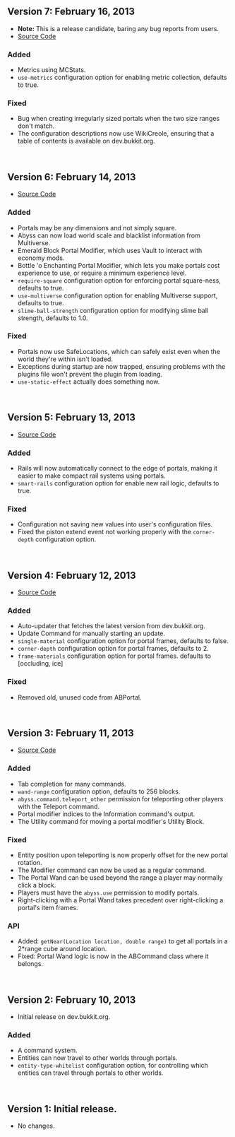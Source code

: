 ## Version 7: February 16, 2013 ##

 * **Note:** This is a release candidate, baring any bug reports from users.
 * [Source Code][v7]

### Added ###
 * Metrics using MCStats.
 * ``use-metrics`` configuration option for enabling metric collection, defaults to true.

### Fixed ###
 * Bug when creating irregularly sized portals when the two size ranges don't match.
 * The configuration descriptions now use WikiCreole, ensuring that a table of contents is available on dev.bukkit.org.

&nbsp;


## Version 6: February 14, 2013 ##

 * [Source Code][v6]

### Added ###
 * Portals may be any dimensions and not simply square.
 * Abyss can now load world scale and blacklist information from Multiverse.
 * Emerald Block Portal Modifier, which uses Vault to interact with economy mods.
 * Bottle 'o Enchanting Portal Modifier, which lets you make portals cost experience to use, or require a minimum experience level.
 * ``require-square`` configuration option for enforcing portal square-ness, defaults to true.
 * ``use-multiverse`` configuration option for enabling Multiverse support, defaults to true.
 * ``slime-ball-strength`` configuration option for modifying slime ball strength, defaults to 1.0.

### Fixed ###
 * Portals now use SafeLocations, which can safely exist even when the world they're within isn't loaded.
 * Exceptions during startup are now trapped, ensuring problems with the plugins file won't prevent the plugin from loading.
 * ``use-static-effect`` actually does something now.

&nbsp;


## Version 5: February 13, 2013 ##

 * [Source Code][v5]

### Added ###
 * Rails will now automatically connect to the edge of portals, making it easier to make compact rail systems using portals.
 * ``smart-rails`` configuration option for enable new rail logic, defaults to true.

### Fixed ###
 * Configuration not saving new values into user's configuration files.
 * Fixed the piston extend event not working properly with the ``corner-depth`` configuration option.

&nbsp;


## Version 4: February 12, 2013 ##

 * [Source Code][v4]

### Added ###
 * Auto-updater that fetches the latest version from dev.bukkit.org.
 * Update Command for manually starting an update.
 * ``single-material`` configuration option for portal frames, defaults to false.
 * ``corner-depth`` configuration option for portal frames, defaults to 2.
 * ``frame-materials`` configuration option for portal frames. defaults to [occluding, ice]

### Fixed ###
 * Removed old, unused code from ABPortal.

&nbsp;


## Version 3: February 11, 2013 ##

 * [Source Code][v3]

### Added ###
 * Tab completion for many commands.
 * ``wand-range`` configuration option, defaults to 256 blocks.
 * ``abyss.command.teleport_other`` permission for teleporting other players with the Teleport command.
 * Portal modifier indices to the Information command's output.
 * The Utility command for moving a portal modifier's Utility Block.

### Fixed ###
 * Entity position upon teleporting is now properly offset for the new portal rotation.
 * The Modifier command can now be used as a regular command.
 * The Portal Wand can be used beyond the range a player may normally click a block.
 * Players must have the ``abyss.use`` permission to modify portals.
 * Right-clicking with a Portal Wand takes precedent over right-clicking a portal's item frames.

### API ###

 * Added: ``getNear(Location location, double range)`` to get all portals in a 2*range cube around location.
 * Fixed: Portal Wand logic is now in the ABCommand class where it belongs.

&nbsp;


## Version 2: February 10, 2013 ##

 * Initial release on dev.bukkit.org.

### Added ###
 * A command system.
 * Entities can now travel to other worlds through portals.
 * ``entity-type-whitelist`` configuration option, for controlling which entities
   can travel through portals to other worlds.

&nbsp;


## Version 1: Initial release. ##

 * No changes.


[v7]: https://github.com/stendec/Abyss/tree/v7
[v6]: https://github.com/stendec/Abyss/tree/v6
[v5]: https://github.com/stendec/Abyss/tree/v5
[v4]: https://github.com/stendec/Abyss/tree/v4
[v3]: https://github.com/stendec/Abyss/tree/v3
